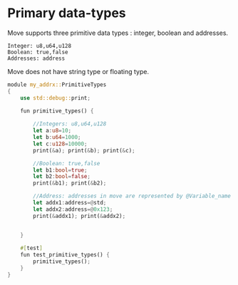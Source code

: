 # Primary data-types

Move supports  three primitive data types : integer, boolean and addresses.

```
Integer: u8,u64,u128
Boolean: true,false
Addresses: address
```

Move does not have string type or floating type.

```rust
module my_addrx::PrimitiveTypes
{
    use std::debug::print;

    fun primitive_types() {
        
        //Integers: u8,u64,u128
        let a:u8=10;
        let b:u64=1000;
        let c:u128=10000;
        print(&a); print(&b); print(&c);

        //Boolean: true,false
        let b1:bool=true;
        let b2:bool=false;
        print(&b1); print(&b2);

        //Address: addresses in move are represented by @Variable_name
        let addx1:address=@std;
        let addx2:address=@0x123;
        print(&addx1); print(&addx2);


    }
    
    #[test]
    fun test_primitive_types() {
        primitive_types();
    }
}
```

